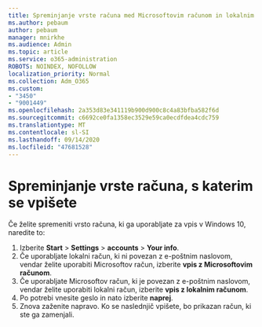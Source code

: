 ```yaml
---
title: Spreminjanje vrste računa med Microsoftovim računom in lokalnim računom
ms.author: pebaum
author: pebaum
manager: mnirkhe
ms.audience: Admin
ms.topic: article
ms.service: o365-administration
ROBOTS: NOINDEX, NOFOLLOW
localization_priority: Normal
ms.collection: Adm_O365
ms.custom:
- "3450"
- "9001449"
ms.openlocfilehash: 2a353d83e341119b900d900c8c4a83bfba582f6d
ms.sourcegitcommit: c6692ce0fa1358ec3529e59ca0ecdfdea4cdc759
ms.translationtype: MT
ms.contentlocale: sl-SI
ms.lasthandoff: 09/14/2020
ms.locfileid: "47681528"
---
```

# <a name="change-the-account-type-that-you-sign-in-with"></a>Spreminjanje vrste računa, s katerim se vpišete

Če želite spremeniti vrsto računa, ki ga uporabljate za vpis v Windows 10, naredite to:

1. Izberite **Start**  >  **Settings**  >  **accounts**  >  **Your info**.
2. Če uporabljate lokalni račun, ki ni povezan z e-poštnim naslovom, vendar želite uporabiti Microsoftov račun, izberite **vpis z Microsoftovim računom**.
3. Če uporabljate Microsoftov račun, ki je povezan z e-poštnim naslovom, vendar želite uporabiti lokalni račun, izberite **vpis z lokalnim računom**.
4. Po potrebi vnesite geslo in nato izberite **naprej**.
5. Znova zaženite napravo. Ko se naslednjič vpišete, bo prikazan račun, ki ste ga zamenjali.